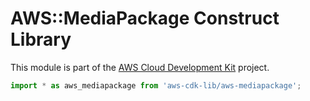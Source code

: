 # AWS::MediaPackage Construct Library


This module is part of the [AWS Cloud Development Kit](https://github.com/aws/aws-cdk) project.

```ts nofixture
import * as aws_mediapackage from 'aws-cdk-lib/aws-mediapackage';
```
